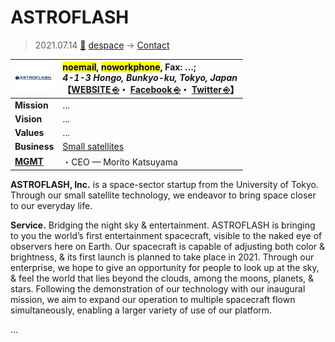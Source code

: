 # ASTROFLASH
> 2021.07.14 [🚀](../../../index/index.md) [despace](../index.md) → [Contact](../contact.md)

|[![](../f/contact/a/astroflash_logo1_thumb.webp)](../f/contact/a/astroflash_logo1.webp)|<mark>noemail</mark>, <mark>noworkphone</mark>, Fax: …;<br> *4-1-3 Hongo, Bunkyo-ku, Tokyo, Japan*<br> 【[WEBSITE ⎆](https://www.astroflash.co.jp/)・ [Facebook ⎆](https://www.facebook.com/%E6%A0%AA%E5%BC%8F%E4%BC%9A%E7%A4%BE-AstroFlash-102836837889426/)・ [Twitter ⎆](https://twitter.com/ASTROFLASH2019)】|
|:-|:-|
|**Mission**|…|
|**Vision**|…|
|**Values**|…|
|**Business**|[Small satellites](../sc.md)|
|**[MGMT](../mgmt.md)**|・CEO — Morito Katsuyama |

**ASTROFLASH, Inc.** is a space-sector startup from the University of Tokyo. Through our small satellite technology, we endeavor to bring space closer to our everyday life.

**Service.** ​Bridging the night sky & entertainment. ASTROFLASH is bringing to you the world’s first entertainment spacecraft, visible to the naked eye of observers here on Earth. Our spacecraft is capable of adjusting both color & brightness, & its first launch is planned to take place in 2021. Through our enterprise, we hope to give an opportunity for people to look up at the sky, & feel the world that lies beyond the clouds, among the moons, planets, & stars. Following the demonstration of our technology with our inaugural mission, we aim to expand our operation to multiple spacecraft flown simultaneously, enabling a larger variety of use of our platform.

<p style="page-break-after:always"> </p>

…
